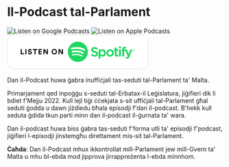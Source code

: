 # Il-Podcast tal-Parlament

![Listen on Google Podcasts](https://www.gstatic.com/podcasts_console/promote/English_EN/EN_Google_Podcasts_Badge.svg)
![Listen on Apple Podcasts](https://tools.applemediaservices.com/api/badges/listen-on-apple-podcasts/badge/en-us?size=250x83&amp;releaseDate=1669820400&h=954d2b16116d54492a51d98b7aefca2b)
![Listen on Spotify](public/img/spotify-podcast-badge-wht-grn-165x40.svg)

Dan il-Podcast huwa ġabra inuffiċjali tas-seduti tal-Parlament ta' Malta.

Primarjament qed inpoġġu s-seduti tal-Erbatax-il Leġislatura, jiġifieri dik li bdiet f'Mejju 2022. Kull lejl tiġi ċċekjata s-sit uffiċjali tal-Parlament għal seduti ġodda u dawn jiżdiedu bħala episodji f'dan il-podcast. B'hekk kull seduta ġdida tkun parti minn dan il-podcast il-ġurnata ta' wara.

Dan il-podcast huwa biss ġabra tas-seduti f'forma utli ta' episodji f'podcast, jiġifieri l-episodji jinstemgħu direttament mis-sit tal-Parlament.

**Ċaħda**: Dan il-Podcast mhux ikkontrollat mill-Parlament jew mill-Gvern ta' Malta u mhu bl-ebda mod jipprova jirrappreżenta l-ebda minnhom.
